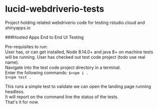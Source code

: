 # lucid-webdriverio-tests
Project holding related webdriverio code for testing rstudio.cloud and shinyapps.io

###Hosted Apps End to End UI Testing

Pre-requisites to run:  
User has, or can get installed, Node 8.14.0+ and java 8+ on machine tests will be running.
User has checked out test code project (todo use real name).  
Navigate into the test code project directory in a terminal.  
Enter the following commands:
    ```$>npm i .```   
    ```$>npm test .```   

This runs a simple test to validate we can open the landing page running headless.       
It will report on the command line the status of the tests.  
That's it for now.  
